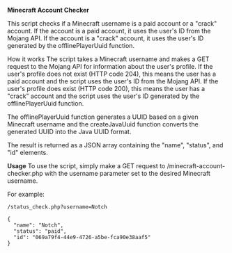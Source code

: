 **Minecraft Account Checker**

This script checks if a Minecraft username is a paid account or a "crack" account. If the account is a paid account, it uses the user's ID from the Mojang API. If the account is a "crack" account, it uses the user's ID generated by the offlinePlayerUuid function.

How it works
The script takes a Minecraft username and makes a GET request to the Mojang API for information about the user's profile. If the user's profile does not exist (HTTP code 204), this means the user has a paid account and the script uses the user's ID from the Mojang API. If the user's profile does exist (HTTP code 200), this means the user has a "crack" account and the script uses the user's ID generated by the offlinePlayerUuid function.

The offlinePlayerUuid function generates a UUID based on a given Minecraft username and the createJavaUuid function converts the generated UUID into the Java UUID format.

The result is returned as a JSON array containing the "name", "status", and "id" elements.

**Usage**
To use the script, simply make a GET request to /minecraft-account-checker.php with the username parameter set to the desired Minecraft username.

For example:

```
/status_check.php?username=Notch
```

```
{
  "name": "Notch",
  "status": "paid",
  "id": "069a79f4-44e9-4726-a5be-fca90e38aaf5"
}
```
